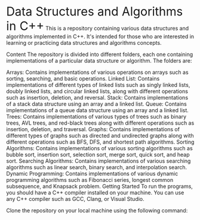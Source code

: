 <font size="6">Data Structures and Algorithms in C++</font>
This is a repository containing various data structures and algorithms implemented in C++. It's intended for those who are interested in learning or practicing data structures and algorithms concepts.

Content
The repository is divided into different folders, each one containing implementations of a particular data structure or algorithm. The folders are:

Arrays: Contains implementations of various operations on arrays such as sorting, searching, and basic operations.
Linked List: Contains implementations of different types of linked lists such as singly linked lists, doubly linked lists, and circular linked lists, along with different operations such as insertion, deletion, and reversal.
Stack: Contains implementations of a stack data structure using an array and a linked list.
Queue: Contains implementations of a queue data structure using an array and a linked list.
Trees: Contains implementations of various types of trees such as binary trees, AVL trees, and red-black trees along with different operations such as insertion, deletion, and traversal.
Graphs: Contains implementations of different types of graphs such as directed and undirected graphs along with different operations such as BFS, DFS, and shortest path algorithms.
Sorting Algorithms: Contains implementations of various sorting algorithms such as bubble sort, insertion sort, selection sort, merge sort, quick sort, and heap sort.
Searching Algorithms: Contains implementations of various searching algorithms such as linear search, binary search, and interpolation search.
Dynamic Programming: Contains implementations of various dynamic programming algorithms such as Fibonacci series, longest common subsequence, and Knapsack problem.
Getting Started
To run the programs, you should have a C++ compiler installed on your machine. You can use any C++ compiler such as GCC, Clang, or Visual Studio.

Clone the repository on your local machine using the following command:
